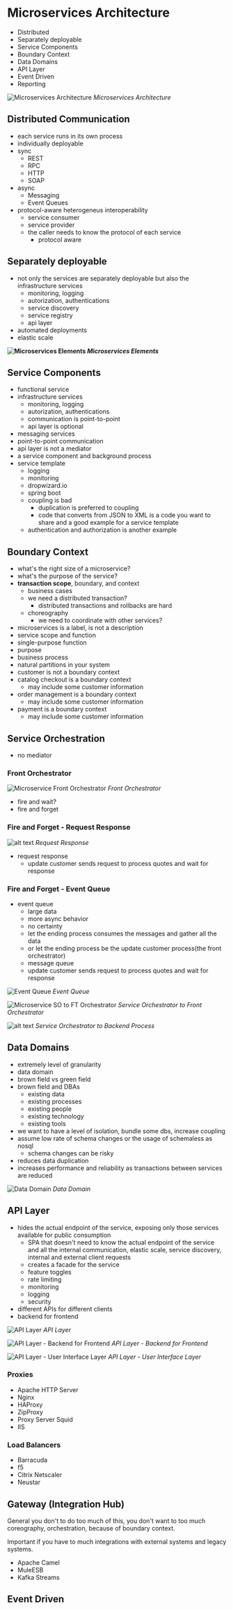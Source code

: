 # Microservices Architecture

- Distributed
- Separately deployable
- Service Components
- Boundary Context
- Data Domains
- API Layer
- Event Driven
- Reporting

![Microservices Architecture](../assets/images/microservices-architecture.png)
*Microservices Architecture*

## Distributed Communication

- each service runs in its own process
- individually deployable
- sync
  - REST
  - RPC
  - HTTP
  - SOAP
- async
  - Messaging
  - Event Queues
- protocol-aware heterogeneus interoperability
  - service consumer
  - service provider
  - the caller needs to know the protocol of each service
    - protocol aware

## Separately deployable

- not only the services are separately deployable but also the infrastructure services
  - monitoring, logging
  - autorization, authentications
  - service discovery
  - service registry
  - api layer
- automated deployments
- elastic scale

**![Microservices Elements](../assets/images/microservices-elements.png)
*Microservices Elements***

## Service Components

- functional service
- infrastructure services
    - monitoring, logging
    - autorization, authentications
  - communication is point-to-point
  - api layer is optional
- messaging services
- point-to-point communication
- api layer is not a mediator
- a service component and background process
- service template
  - logging
  - monitoring
  - dropwizard.io
  - spring boot
  - coupling is bad
    - duplication is preferred to coupling
    - code that converts from JSON to XML is a code you want to share and a good example for a service template
  - authentication and authorization is another example

## Boundary Context

- what's the right size of a microservice?
- what's the purpose of the service?
- **transaction scope**, boundary, and context
  - business cases
  - we need a distributed transaction?
    - distributed transactions and rollbacks are hard
  - choreography
    - we need to coordinate with other services?
- microservices is a label, is not a description
- service scope and function
- single-purpose function
- purpose
- business process
- natural partitions in your system
- customer is not a boundary context
- catalog checkout is a boundary context
  - may include some customer information
- order management is a boundary context
  - may include some customer information
- payment is a boundary context
  - may include some customer information


## Service Orchestration
  
- no mediator

### Front Orchestrator

![Microservice Front Orchestrator](../assets/images/front-orchestrator.png)
*Front Orchestrator*

- fire and wait?
- fire and forget

### Fire and Forget - Request Response

![alt text](../assets/images/request-response.png)
*Request Response*

- request response
  - update customer sends request to process quotes and wait for response
  

### Fire and Forget - Event Queue

- event queue
  - large data
  - more async behavior
  - no certainty
  - let the ending process consumes the messages and gather all the data
  - or let the ending process be the update customer process(the front orchestrator)
  - message queue
  - update customer sends request to process quotes and wait for response

![Event Queue](../assets/images/ms-event-message.png)
*Event Queue*

![Microservice SO to FT Orchestrator](../assets/images/ms-so-to-ft-orchestrator.png)
*Service Orchestrator to Front Orchestrator*

![alt text](../assets/images/ms-so-to-backend-process.png)
*Service Orchestrator to Backend Process*

## Data Domains

- extremely level of granularity
- data domain
- brown field vs green field
- brown field and DBAs
  - existing data
  - existing processes
  - existing people
  - existing technology
  - existing tools
- we want to have a level of isolation, bundle some dbs, increase coupling
- assume low rate of schema changes or the usage of schemaless as nosql
  - schema changes can be risky
- reduces data duplication
- increases performance and reliability as transactions between services are reduced

![Data Domain](../assets/images/data-domain.png)
*Data Domain*

## API Layer

- hides the actual endpoint of the service, exposing only those services available for public consumption
  - SPA that doesn't need to know the actual endpoint of the service and all the internal communication, elastic scale, service discovery, internal and external client requests
  - creates a facade for the service
  - feature toggles
  - rate limiting
  - monitoring
  - logging
  - security
- different APIs for different clients
- backend for frontend

![API Layer](../assets/images/api-layer.png)
*API Layer*

![API Layer - Backend for Frontend](../assets/images/api-layer-2.png)
*API Layer - Backend for Frontend*

![API Layer - User Interface Layer](../assets/images/user-interface-layer.png)
*API Layer - User Interface Layer*

### Proxies

- Apache HTTP Server
- Nginx
- HAProxy
- ZipProxy
- Proxy Server Squid
- IIS

### Load Balancers

- Barracuda
- f5
- Citrix Netscaler
- Neustar

## Gateway (Integration Hub)

General you don't to do too much of this, you don't want to too much coreography, orchestration, because of boundary context.

Important if you have to much integrations with external systems and legacy systems.

- Apache Camel
- MuleESB
- Kafka Streams

## Event Driven